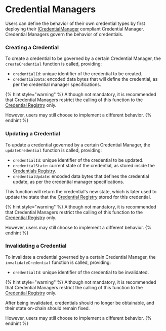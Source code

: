 # Credential Managers

Users can define the behavior of their own credential types by first deploying their [ICredentialManager](../../packages/contracts/contracts/interfaces/ICredentialManager.sol) compliant Credential Manager. Credential Managers govern the behavior of credentials.

### Creating a Credential
To create a credential to be governed by a certain Credential Manager, the `createCredential` function is called, providing:
- `credentialId`: unique identifier of the credential to be created.
- `credentialData`: encoded data bytes that will define the credential, as per the credential manager specifications.

{% hint style="warning" %}
Although not mandatory, it is recommended that Credential Managers restrict the calling of this function to the [Credential Registry](./credential-registry.md) only.

However, users may still choose to implement a different behavior.
{% endhint %}

### Updating a Credential
To update a credential governed by a certain Credential Manager, the `updateCredential` function is called, providing:
- `credentialId`: unique identifier of the credential to be updated.
- `credentialState`: current state of the credential, as stored inside the [Credentials Registry](./credential-registry.md).
- `credentialUpdate`: encoded data bytes that defines the credential update, as per the credential manager specifications.

This function will return the credential's new state, which is later used to update the state that the [Credential Registry](./credential-registry.md) stored for this credential.

{% hint style="warning" %}
Although not mandatory, it is recommended that Credential Managers restrict the calling of this function to the [Credential Registry](./credential-registry.md) only.

However, users may still choose to implement a different behavior.
{% endhint %}

### Invalidating a Credential
To invalidate a credential governed by a certain Credential Manager, the `invalidateCredential` function is called, providing:
- `credentialId`: unique identifier of the credential to be invalidated.

{% hint style="warning" %}
Although not mandatory, it is recommended that Credential Managers restrict the calling of this function to the [Credential Registry](./credential-registry.md) only.

After being invalidated, credentials should no longer be obtainable, and their state on-chain should remain fixed.

However, users may still choose to implement a different behavior.
{% endhint %}